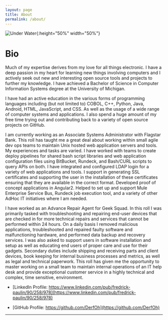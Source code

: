 ```yaml
---
layout: page
title: About
permalink: /about/
---
```



![Under Water](../images/underwater.png){:height="50%" width="50%"}  

# Bio

Much of my expertise derives from my love for all things electronic. I have a deep passion in my heart for learning new things involving computers and I actively seek out new and interesting open source tools and projects to further my knowledge. I have achieved a Bachelor of Science in Computer Information Systems degree at the University of Michigan. 

I have had an active education in the various forms of programming languages including (but not limited to) COBOL, C++, Python, Java, Android, HTML, JavaScript, and CSS. As well as the usage of a wide range of computer systems and applications. I also spend a huge amount of my free time trying out and contributing back to a variety of open source projects on GitHub.

I am currently working as an Associate Systems Administrator with Flagstar Bank. This roll has taught me a great deal about working within small agile dev ops teams to maintain Unix hosted web application servers and tools. My experiences and tasks are varied. I have worked with teams to create deploy pipelines for shared bash script libraries and web application configuration files using BitBucket, Rundeck, and Bash/CURL scripts to query APIs on both. I have integrated and configured LDAP login for a variety of web applications and tools. I support in generating SSL certificates and supporting the user in the installation of these certificates ensuring that they are available in the correct format. Developed proof of concept applications in Angular2. Helped to set up and support Mule Enterprise Service Bus, Rundeck job execution tool, and a variety of other AdHoc IT initiatives where I am needed.

I have worked as an Advance Repair Agent for Geek Squad. In this roll I was primarily tasked with troubleshooting and repairing end-user devices that are checked in for more technical repairs and services that cannot be performed within 24 hours. On a daily basis I removed malicious applications, troubleshooted and repaired faulty software and malfunctioning hardware, and performed data backup and recovery services. I was also asked to support users in software installation and setup as well as educating end users of proper care and use for their gadgets. Secondary duties include shipping and receiving parts and client devices, book keeping for internal business processes and metrics, as well as legal and technical paperwork. This roll has given me the opportunity to master working on a small team to maintain internal operations of an IT help desk and provide exceptional customer service in a highly technical and complex, time sensitive, environment.

* [LinkedIn Profile: https://www.linkedin.com/pub/fredrick-paulin/90/258/978](https://www.linkedin.com/pub/fredrick-paulin/90/258/978)

* [GitHub Profile: https://github.com/DerfOh](https://github.com/DerfOh)



-----





<!-- This is the base Jekyll theme. You can find out more info about customizing your Jekyll theme, as well as basic Jekyll usage documentation at [jekyllrb.com](http://jekyllrb.com/)

You can find the source code for the Jekyll new theme at:
{% include icon-github.html username="jglovier" %} /
[jekyll-new](https://github.com/jglovier/jekyll-new)

You can find the source code for Jekyll at
{% include icon-github.html username="jekyll" %} /
[jekyll](https://github.com/jekyll/jekyll) -->
